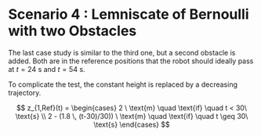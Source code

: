 # Scenario 4 : Lemniscate of Bernoulli with two Obstacles
The last case study is similar to the third one, but a second obstacle is added.
Both are in the reference positions that the robot should ideally pass at $t = 24\ \text{s}$ and $t = 54 \ \text{s}$.

To complicate the test, the constant height is replaced by a decreasing trajectory.

$$
    z_{1,Ref}(t) = \begin{cases}
        2 \ \text{m} \quad \text{if}  \quad t < 30\ \text{s} \\
        2 - (1.8 \, (t-30)/30)) \ \text{m} \quad \text{if}  \quad t \geq 30\ \text{s}
    \end{cases}
$$